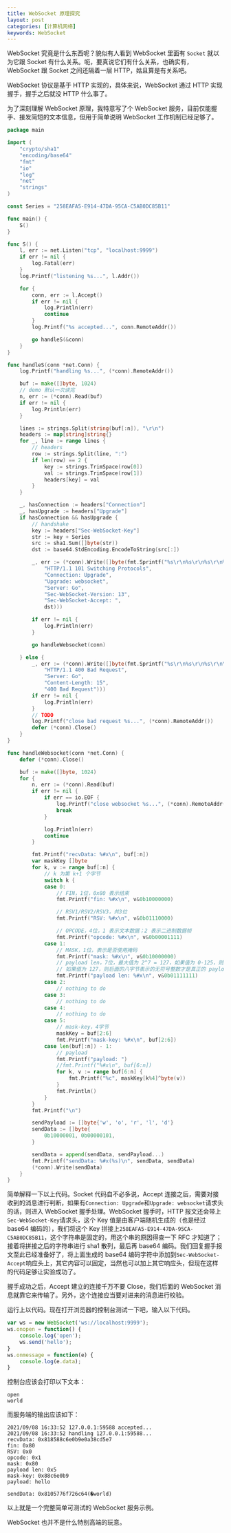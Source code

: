 ```yaml
---
title: WebSocket 原理探究
layout: post
categories: [计算机网络]
keywords: WebSocket
---
```


WebSocket 究竟是什么东西呢？貌似有人看到 WebSocket 里面有 `Socket` 就以为它跟 Socket 有什么关系。呃，要真说它们有什么关系，也确实有，WebSocket 跟 Socket 之间还隔着一层 HTTP，姑且算是有关系吧。

WebSocket 协议是基于 HTTP 实现的，具体来说，WebSocket 通过 HTTP 实现握手，握手之后就没 HTTP 什么事了。

为了深刻理解 WebSocket 原理，我特意写了个 WebSocket 服务，目前仅能握手、接发简短的文本信息，但用于简单说明 WebSocket 工作机制已经足够了。

```go
package main

import (
    "crypto/sha1"
    "encoding/base64"
    "fmt"
    "io"
    "log"
    "net"
    "strings"
)

const Series = "258EAFA5-E914-47DA-95CA-C5AB0DC85B11"

func main() {
    S()
}

func S() {
    l, err := net.Listen("tcp", "localhost:9999")
    if err != nil {
        log.Fatal(err)
    }
    log.Printf("listening %s...", l.Addr())

    for {
        conn, err := l.Accept()
        if err != nil {
            log.Println(err)
            continue
        }
        log.Printf("%s accepted...", conn.RemoteAddr())

        go handleS(&conn)
    }
}

func handleS(conn *net.Conn) {
    log.Printf("handling %s...", (*conn).RemoteAddr())

    buf := make([]byte, 1024)
    // demo 默认一次读完
    n, err := (*conn).Read(buf)
    if err != nil {
        log.Println(err)
    }

    lines := strings.Split(string(buf[:n]), "\r\n")
    headers := map[string]string{}
    for _, line := range lines {
        // headers
        row := strings.Split(line, ":")
        if len(row) == 2 {
            key := strings.TrimSpace(row[0])
            val := strings.TrimSpace(row[1])
            headers[key] = val
        }
    }

    _, hasConnection := headers["Connection"]
    _, hasUpgrade := headers["Upgrade"]
    if hasConnection && hasUpgrade {
        // handshake
        key := headers["Sec-WebSocket-Key"]
        str := key + Series
        src := sha1.Sum([]byte(str))
        dst := base64.StdEncoding.EncodeToString(src[:])

        _, err := (*conn).Write([]byte(fmt.Sprintf("%s\r\n%s\r\n%s\r\n%s\r\n%s\r\n%s%s\r\n\r\n",
            "HTTP/1.1 101 Switching Protocols",
            "Connection: Upgrade",
            "Upgrade: websocket",
            "Server: Go",
            "Sec-WebSocket-Version: 13",
            "Sec-WebSocket-Accept: ",
            dst)))

        if err != nil {
            log.Println(err)
        }

        go handleWebsocket(conn)

    } else {
        _, err := (*conn).Write([]byte(fmt.Sprintf("%s\r\n%s\r\n%s\r\n\r\n%s",
            "HTTP/1.1 400 Bad Request",
            "Server: Go",
            "Content-Length: 15",
            "400 Bad Request")))
        if err != nil {
            log.Println(err)
        }
        // TODO
        log.Printf("close bad request %s...", (*conn).RemoteAddr())
        defer (*conn).Close()
    }
}

func handleWebsocket(conn *net.Conn) {
    defer (*conn).Close()

    buf := make([]byte, 1024)
    for {
        n, err := (*conn).Read(buf)
        if err != nil {
            if err == io.EOF {
                log.Printf("close websocket %s...", (*conn).RemoteAddr())
                break
            }

            log.Println(err)
            continue
        }

        fmt.Printf("recvData: %#x\n", buf[:n])
        var maskKey []byte
        for k, v := range buf[:n] {
            // k 为第 k+1 个字节
            switch k {
            case 0:
                // FIN，1位，0x80 表示结束
                fmt.Printf("fin: %#x\n", v&0b10000000)

                // RSV1/RSV2/RSV3，共3位
                fmt.Printf("RSV: %#x\n", v&0b01110000)

                // OPCODE，4位，1 表示文本数据；2 表示二进制数据帧
                fmt.Printf("opcode: %#x\n", v&0b00001111)
            case 1:
                // MASK，1位，表示是否使用掩码
                fmt.Printf("mask: %#x\n", v&0b10000000)
                // payload len，7位，最大值为 2^7 = 127，如果值为 0-125，则是 payload 的真实长度；如果值为 126，则后面的两字节表示的无符号整才是真正的 payload len；
                // 如果值为 127，则后面的八字节表示的无符号整数才是真正的 payload len
                fmt.Printf("payload len: %#x\n", v&0b01111111)
            case 2:
                // nothing to do
            case 3:
                // nothing to do
            case 4:
                // nothing to do
            case 5:
                // mask-key，4字节
                maskKey = buf[2:6]
                fmt.Printf("mask-key: %#x\n", buf[2:6])
            case len(buf[:n]) - 1:
                // payload
                fmt.Printf("payload: ")
                //fmt.Printf("%#x\n", buf[6:n])
                for k, v := range buf[6:n] {
                    fmt.Printf("%c", maskKey[k%4]^byte(v))
                }
                fmt.Println()
            }
        }
        fmt.Printf("\n")

        sendPayload := []byte{'w', 'o', 'r', 'l', 'd'}
        sendData := []byte{
            0b10000001, 0b00000101,
        }

        sendData = append(sendData, sendPayload...)
        fmt.Printf("sendData: %#x(%s)\n", sendData, sendData)
        (*conn).Write(sendData)
    }
}
```

简单解释一下以上代码。Socket 代码自不必多说，Accept 连接之后，需要对接收到的消息进行判断，如果有`Connection: Upgrade`和`Upgrade: websocket`请求头的话，则进入 WebSocket 握手处理。WebSocket 握手时，HTTP 报文还会带上`Sec-WebSocket-Key`请求头，这个 Key 值是由客户端随机生成的（也是经过 base64 编码的），我们将这个 Key 拼接上`258EAFA5-E914-47DA-95CA-C5AB0DC85B11`，这个字符串是固定的，用这个串的原因得查一下 RFC 才知道了；接着将拼接之后的字符串进行 sha1 散列，最后再 base64 编码。我们回复握手报文至此已经准备好了，将上面生成的 base64 编码字符中添加到`Sec-WebSocket-Accept`响应头上，其它内容可以固定，当然也可以加上其它响应头，但现在这样的代码足够让实验成功了。

握手成功之后，Accept 建立的连接千万不要 Close，我们后面的 WebSocket 消息就靠它来传输了。另外，这个连接应当要对进来的消息进行校验。

运行上以代码。现在打开浏览器的控制台测试一下吧，输入以下代码。

```js
var ws = new WebSocket('ws://localhost:9999');
ws.onopen = function() {
    console.log('open');
    ws.send('hello');
}
ws.onmessage = function(e) {
    console.log(e.data);
}
```

控制台应该会打印以下文本：

```
open
world
```

而服务端的输出应该如下：

```
2021/09/08 16:33:52 127.0.0.1:59588 accepted...
2021/09/08 16:33:52 handling 127.0.0.1:59588...
recvData: 0x818588c6e0b9e0a38cd5e7
fin: 0x80
RSV: 0x0
opcode: 0x1
mask: 0x80
payload len: 0x5
mask-key: 0x88c6e0b9
payload: hello

sendData: 0x8105776f726c64(�world)
```

以上就是一个完整简单可测试的 WebSocket 服务示例。

WebSocket 也并不是什么特别高端的玩意。